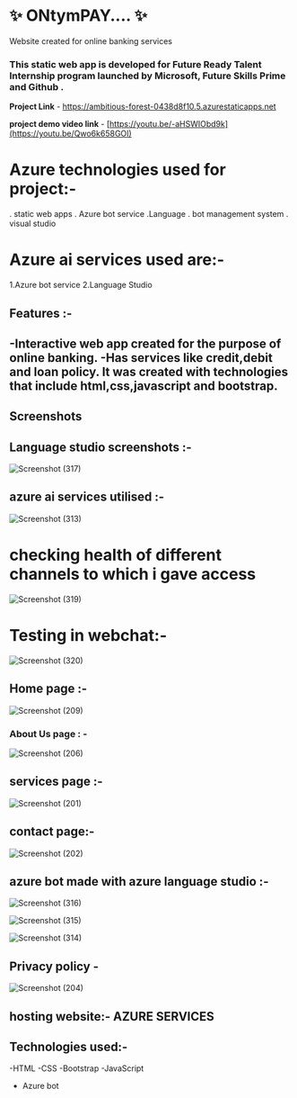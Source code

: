 # ✨ ONtymPAY.... ✨

Website created for online banking services

### This static web app is developed for  Future Ready Talent Internship program launched by Microsoft, Future Skills Prime and Github .


**Project Link** -  https://ambitious-forest-0438d8f10.5.azurestaticapps.net



**project demo video link** - [https://youtu.be/-aHSWIObd9k](https://youtu.be/Qwo6k658GOI)

# Azure technologies used for project:-
. static web apps
. Azure bot service
.Language
. bot management system
. visual studio

# Azure ai services used are:- 
1.Azure bot service
2.Language Studio

## Features :-

-Interactive web app created for the purpose of online banking.
-Has services like credit,debit and loan policy.
 It was created with technologies that include html,css,javascript and bootstrap.
- 

## Screenshots

## Language studio  screenshots :-

![Screenshot (317)](https://github.com/manideep238/ONtymPAY....website/assets/163558959/4c545c82-b0ba-44a5-9101-a72ef529f24d)

## azure ai services utilised :-

![Screenshot (313)](https://github.com/manideep238/ONtymPAY....website/assets/163558959/443dbd87-c635-4d06-87a5-66ac28259140)
# checking health of different channels to which i gave access

![Screenshot (319)](https://github.com/manideep238/ONtymPAY....website/assets/163558959/89c00705-6ba0-4880-ae5e-e2fc6324b292)

# Testing in webchat:-
![Screenshot (320)](https://github.com/manideep238/ONtymPAY....website/assets/163558959/8f07881f-8318-4473-b90c-04b5a9d8483c)



## Home page :-


![Screenshot (209)](https://github.com/manideep238/ONtymPAY....website/assets/163558959/bf9e5dbd-4378-4f71-b001-624e1256e1a7)

   

### About Us page : -

![Screenshot (206)](https://github.com/manideep238/ONtymPAY....website/assets/163558959/d09c63d0-eacb-41b6-9e49-a43e37488c62)



## services page :- 
![Screenshot (201)](https://github.com/manideep238/ONtymPAY....website/assets/163558959/53a0ccb4-2bb3-4aa5-b76f-a47bd20be6db)



## contact page:-


![Screenshot (202)](https://github.com/manideep238/ONtymPAY....website/assets/163558959/cc0ead9c-487a-4c0c-bd6a-cce85ab21f82)


## azure bot made with azure language  studio :-
![Screenshot (316)](https://github.com/manideep238/ONtymPAY....website/assets/163558959/af38e715-e614-4db6-85cb-84ffc60a1a74)

![Screenshot (315)](https://github.com/manideep238/ONtymPAY....website/assets/163558959/52ea554c-e342-4810-8f3c-f1f235ab1f35)

![Screenshot (314)](https://github.com/manideep238/ONtymPAY....website/assets/163558959/62b08aa7-9865-45e6-8d14-3acf962041f0)


## Privacy policy -


![Screenshot (204)](https://github.com/manideep238/ONtymPAY....website/assets/163558959/3a53dc40-7d94-49e1-83a6-eb6baaed04c7)



## hosting website:- AZURE SERVICES 


## Technologies used:-
-HTML
-CSS
-Bootstrap
-JavaScript
- Azure bot
